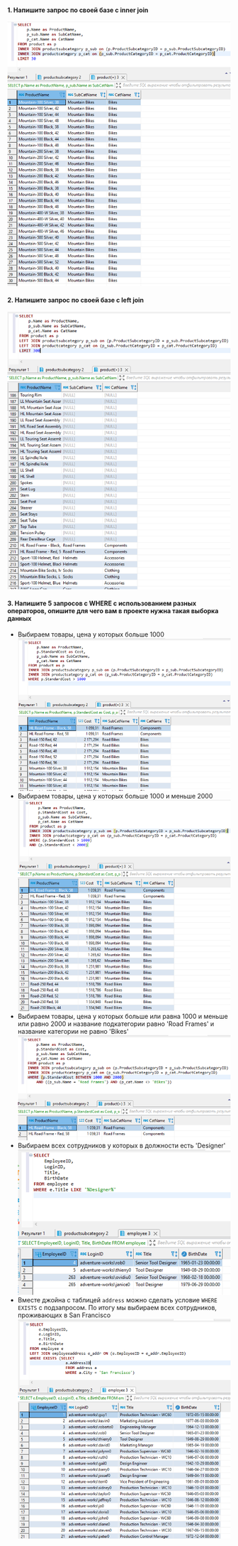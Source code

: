 #### 1. Напишите запрос по своей базе с inner join  
![](https://github.com/nikerov-kirill/OtusDB_2021/blob/master/SQL%20%D0%B2%D1%8B%D0%B1%D0%BE%D1%80%D0%BA%D0%B0%20MySQL/Screenshot_6.png)  
#### 2. Напишите запрос по своей базе с left join  
![](https://github.com/nikerov-kirill/OtusDB_2021/blob/master/SQL%20%D0%B2%D1%8B%D0%B1%D0%BE%D1%80%D0%BA%D0%B0%20MySQL/Screenshot_1.png)  
#### 3. Напишите 5 запросов с WHERE с использованием разных операторов, опишите для чего вам в проекте нужна такая выборка данных  
- Выбираем товары, цена у которых больше 1000  
![](https://github.com/nikerov-kirill/OtusDB_2021/blob/master/SQL%20%D0%B2%D1%8B%D0%B1%D0%BE%D1%80%D0%BA%D0%B0%20MySQL/Screenshot_2.png)  
- Выбираем товары, цена у которых больше 1000 и меньше 2000  
![](https://github.com/nikerov-kirill/OtusDB_2021/blob/master/SQL%20%D0%B2%D1%8B%D0%B1%D0%BE%D1%80%D0%BA%D0%B0%20MySQL/Screenshot_3.png)
- Выбираем товары, цена у которых больше или равна 1000 и меньше или равно 2000 и название подкатегории равно 'Road Frames' и название категории не равно 'Bikes'  
![](https://github.com/nikerov-kirill/OtusDB_2021/blob/master/SQL%20%D0%B2%D1%8B%D0%B1%D0%BE%D1%80%D0%BA%D0%B0%20MySQL/Screenshot_4.png)
- Выбираем всех сотрудников у которых в должности есть 'Designer'  
![](https://github.com/nikerov-kirill/OtusDB_2021/blob/master/SQL%20%D0%B2%D1%8B%D0%B1%D0%BE%D1%80%D0%BA%D0%B0%20MySQL/Screenshot_5.png)  
- Вместе джойна с таблицей `address` можно сделать условие `WHERE EXISTS` с подзапросом. По итогу мы выбираем всех сотрудников, проживающих в San Francisco  
![](https://github.com/nikerov-kirill/OtusDB_2021/blob/master/SQL%20%D0%B2%D1%8B%D0%B1%D0%BE%D1%80%D0%BA%D0%B0%20MySQL/Screenshot_7.png)
